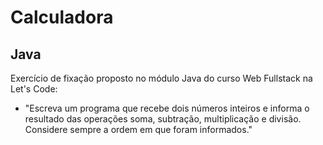 # Calculadora

## Java

Exercício de fixação proposto no módulo Java do curso Web Fullstack na Let's Code:

- "Escreva um programa que recebe dois números inteiros e informa o resultado das operações
  soma, subtração, multiplicação e divisão. Considere sempre a ordem em que foram informados."